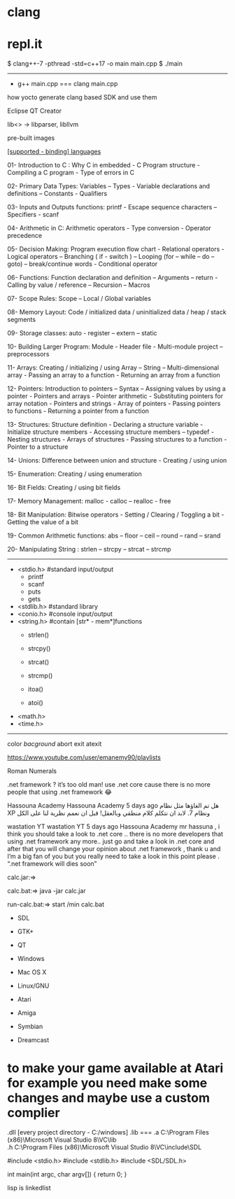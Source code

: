 clang
===


# repl.it

$ clang++-7 -pthread -std=c++17 -o main main.cpp
$ ./main

---


- g++ main.cpp === clang main.cpp

how yocto generate clang based SDK and use them

Eclipse
QT Creator

lib<>  -> libparser, libllvm


pre-built images







[[supported - binding] languages](https://www.libsdl.org/languages.php)






01- Introduction to C :
Why C in embedded - C Program structure - Compiling a C program - Type of errors in C

02- Primary Data Types:
Variables – Types - Variable declarations and definitions – Constants - Qualifiers

03- Inputs and Outputs functions:
printf - Escape sequence characters – Specifiers - scanf

04- Arithmetic in C:
Arithmetic operators - Type conversion - Operator precedence

05- Decision Making:
Program execution flow chart - Relational operators - Logical operators – Branching ( if - switch ) – Looping (for – while – do – goto) – break/continue words - Conditional operator

06- Functions:
Function declaration and definition – Arguments – return - Calling by value / reference – Recursion – Macros

07- Scope Rules:
Scope – Local / Global variables

08- Memory Layout:
Code / initialized data / uninitialized data / heap / stack segments

09- Storage classes:
auto - register – extern – static

10- Building Larger Program:
Module - Header file - Multi-module project – preprocessors

11- Arrays:
Creating / initializing / using Array – String – Multi-dimensional array - Passing an array to a function - Returning an array from a function

12- Pointers:
Introduction to pointers – Syntax – Assigning values by using a pointer - Pointers and arrays - Pointer arithmetic - Substituting pointers for array notation - Pointers and strings - Array of pointers - Passing pointers to functions - Returning a pointer from a function

13- Structures:
Structure definition - Declaring a structure variable - Initialize structure members - Accessing structure members – typedef - Nesting structures - Arrays of structures - Passing structures to a function - Pointer to a structure

14- Unions:
Difference between union and structure - Creating / using union

15- Enumeration:
Creating / using enumeration

16- Bit Fields:
Creating / using bit fields

17- Memory Management:
malloc - calloc – realloc - free

18- Bit Manipulation:
Bitwise operators - Setting / Clearing / Toggling a bit - Getting the value of a bit

19- Common Arithmetic functions:
abs – floor – ceil – round – rand – srand

20- Manipulating String :
strlen – strcpy – strcat – strcmp

----------------------------------------------------------------------------------------------------------------------------------------------------------

- <stdio.h> #standard input/output
    - printf
    - scanf
    - puts
    - gets
- <stdlib.h> #standard library
- <conio.h> #console input/output
- <string.h> #contain [str* - mem*]functions
    - strlen()
    - strcpy()
    - strcat()
    - strcmp()

    - itoa()
    - atoi()
- <math.h>
- <time.h>
----------------------------------------------------------------------------------------------------------------------------------------------------------


color *bacground*
abort
exit
atexit



https://www.youtube.com/user/emanemy90/playlists

Roman Numerals



.net framework ? it’s too old man! use .net core cause there is no more people that using .net framework 😂


Hassouna Academy
Hassouna Academy
5 days ago
هل تم الغاؤها مثل نظام XP ونظام 7. لابد ان نتكلم كلام منطقي وبالعقل! قبل ان نعمم نظرية لنا على الكل


wastation YT
wastation YT
5 days ago
Hassouna Academy  mr hassuna , i think you should take a look to .net core .. there is no more developers that using .net framework any more.. just go and take a look in .net core and after that you will change your opinion about .net framework     , thank u and I’m a big fan of you but you really need to take a look in this point please . “.net framework will dies soon”




calc.jar:=>

calc.bat:=> java -jar calc.jar

run-calc.bat:=> start /min calc.bat




- SDL
- GTK+
- QT

- Windows
- Mac OS X
- Linux/GNU
- Atari
- Amiga
- Symbian
- Dreamcast

# to make your game available at Atari for example you need make some changes and maybe use a custom complier


.dll [every project directory - C:/windows\]
.lib === .a C:\Program Files (x86)\Microsoft Visual Studio 8\VC\lib\
.h C:\Program Files (x86)\Microsoft Visual Studio 8\VC\include\SDL


#include <stdio.h>
#include <stdlib.h>
#include <SDL/SDL.h>

int main(int argc, char argv[]) {
    return 0;
}



lisp is linkedlist

